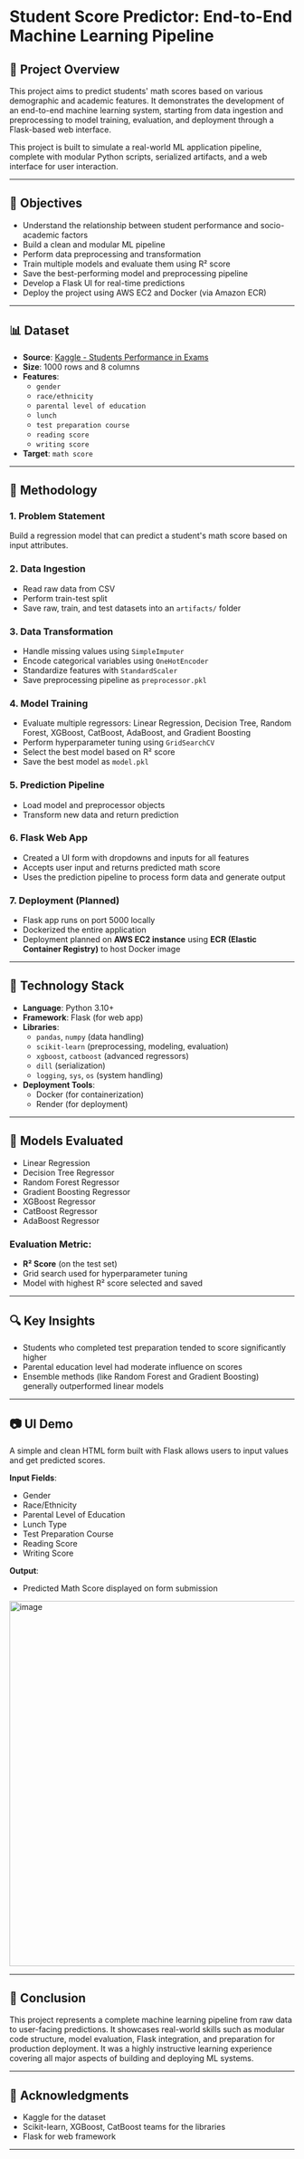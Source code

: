 # Student Score Predictor: End-to-End Machine Learning Pipeline

## 📌 Project Overview

This project aims to predict students' math scores based on various demographic and academic features. It demonstrates the development of an end-to-end machine learning system, starting from data ingestion and preprocessing to model training, evaluation, and deployment through a Flask-based web interface.

This project is built to simulate a real-world ML application pipeline, complete with modular Python scripts, serialized artifacts, and a web interface for user interaction.

---

## 🎯 Objectives

- Understand the relationship between student performance and socio-academic factors
- Build a clean and modular ML pipeline
- Perform data preprocessing and transformation
- Train multiple models and evaluate them using R² score
- Save the best-performing model and preprocessing pipeline
- Develop a Flask UI for real-time predictions
- Deploy the project using AWS EC2 and Docker (via Amazon ECR)

---

## 📊 Dataset

- **Source**: [Kaggle - Students Performance in Exams](https://www.kaggle.com/datasets/spscientist/students-performance-in-exams)
- **Size**: 1000 rows and 8 columns
- **Features**:
  - `gender`
  - `race/ethnicity`
  - `parental level of education`
  - `lunch`
  - `test preparation course`
  - `reading score`
  - `writing score`
- **Target**: `math score`

---

## 🧠 Methodology

### 1. Problem Statement

Build a regression model that can predict a student's math score based on input attributes.

### 2. Data Ingestion

- Read raw data from CSV
- Perform train-test split
- Save raw, train, and test datasets into an `artifacts/` folder

### 3. Data Transformation

- Handle missing values using `SimpleImputer`
- Encode categorical variables using `OneHotEncoder`
- Standardize features with `StandardScaler`
- Save preprocessing pipeline as `preprocessor.pkl`

### 4. Model Training

- Evaluate multiple regressors: Linear Regression, Decision Tree, Random Forest, XGBoost, CatBoost, AdaBoost, and Gradient Boosting
- Perform hyperparameter tuning using `GridSearchCV`
- Select the best model based on R² score
- Save the best model as `model.pkl`

### 5. Prediction Pipeline

- Load model and preprocessor objects
- Transform new data and return prediction

### 6. Flask Web App

- Created a UI form with dropdowns and inputs for all features
- Accepts user input and returns predicted math score
- Uses the prediction pipeline to process form data and generate output

### 7. Deployment (Planned)

- Flask app runs on port 5000 locally
- Dockerized the entire application
- Deployment planned on **AWS EC2 instance** using **ECR (Elastic Container Registry)** to host Docker image

---

## 🧰 Technology Stack

- **Language**: Python 3.10+
- **Framework**: Flask (for web app)
- **Libraries**:
  - `pandas`, `numpy` (data handling)
  - `scikit-learn` (preprocessing, modeling, evaluation)
  - `xgboost`, `catboost` (advanced regressors)
  - `dill` (serialization)
  - `logging`, `sys`, `os` (system handling)
- **Deployment Tools**:
  - Docker (for containerization)
  - Render (for deployment)

---

## 🧪 Models Evaluated

- Linear Regression
- Decision Tree Regressor
- Random Forest Regressor
- Gradient Boosting Regressor
- XGBoost Regressor
- CatBoost Regressor
- AdaBoost Regressor

### Evaluation Metric:

- **R² Score** (on the test set)
- Grid search used for hyperparameter tuning
- Model with highest R² score selected and saved

---

## 🔍 Key Insights

- Students who completed test preparation tended to score significantly higher
- Parental education level had moderate influence on scores
- Ensemble methods (like Random Forest and Gradient Boosting) generally outperformed linear models

---

## 📷 UI Demo

A simple and clean HTML form built with Flask allows users to input values and get predicted scores.

**Input Fields**:

- Gender
- Race/Ethnicity
- Parental Level of Education
- Lunch Type
- Test Preparation Course
- Reading Score
- Writing Score

**Output**:

- Predicted Math Score displayed on form submission


<img width="1088" height="645" alt="image" src="https://github.com/user-attachments/assets/f48acbd5-1ccc-4a6c-be2e-6c4371424778" />

<!-- ![Student Score Predictor UI](images/ui_screenshot.png) -->

---

## 📝 Conclusion

This project represents a complete machine learning pipeline from raw data to user-facing predictions. It showcases real-world skills such as modular code structure, model evaluation, Flask integration, and preparation for production deployment. It was a highly instructive learning experience covering all major aspects of building and deploying ML systems.

---

## 📎 Acknowledgments

- Kaggle for the dataset
- Scikit-learn, XGBoost, CatBoost teams for the libraries
- Flask for web framework

---
